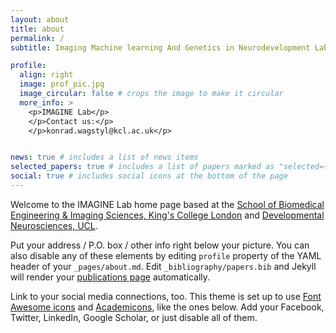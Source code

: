```yaml
---
layout: about
title: about
permalink: /
subtitle: Imaging Machine learning And Genetics in Neurodevelopment Lab

profile:
  align: right
  image: prof_pic.jpg
  image_circular: false # crops the image to make it circular
  more_info: >
    <p>IMAGINE Lab</p>
    </p>Contact us:</p>
    </p>konrad.wagstyl@kcl.ac.uk</p>


news: true # includes a list of news items
selected_papers: true # includes a list of papers marked as "selected={true}"
social: true # includes social icons at the bottom of the page
---
```


Welcome to the IMAGINE Lab home page based at the [School of Biomedical Engineering & Imaging Sciences, King's College London](https://www.kcl.ac.uk/bmeis) and [Developmental Neurosciences, UCL](https://www.ucl.ac.uk/child-health/research/developmental-neurosciences).

Put your address / P.O. box / other info right below your picture. You can also disable any of these elements by editing `profile` property of the YAML header of your `_pages/about.md`. Edit `_bibliography/papers.bib` and Jekyll will render your [publications page](/al-folio/publications/) automatically.

Link to your social media connections, too. This theme is set up to use [Font Awesome icons](https://fontawesome.com/) and [Academicons](https://jpswalsh.github.io/academicons/), like the ones below. Add your Facebook, Twitter, LinkedIn, Google Scholar, or just disable all of them.
